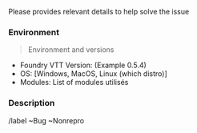 Please provides relevant details to help solve the issue

### Environment

> Environment and versions

* Foundry VTT Version: (Example 0.5.4)
* OS: [Windows, MacOS, Linux (which distro)]
* Modules: List of modules utilisés

### Description


/label ~Bug ~Nonrepro